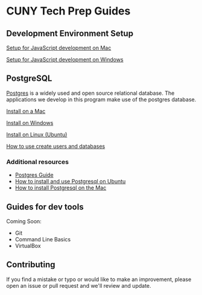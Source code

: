 # CUNY Tech Prep Guides

## Development Environment Setup

[Setup for JavaScript development on Mac](dev-env-setup-js-mac.md)

[Setup for JavaScript development on Windows](dev-env-setup-js-win.md)

## PostgreSQL

[Postgres](https://www.postgresql.org/) is a widely used and open source relational database. The applications we develop in this program make use of the postgres database.

[Install on a Mac](install-pg-mac.md)

[Install on Windows](install-pg-windows.md)

[Install on Linux (Ubuntu)](install-pg-ubuntu.md)

[How to use create users and databases](pg-create-user-db.md)

### Additional resources

* [Postgres Guide](http://postgresguide.com/)
* [How to install and use Postgresql on Ubuntu](https://www.digitalocean.com/community/tutorials/how-to-install-and-use-postgresql-on-ubuntu-20-04)
* [How to install Postgresql on the Mac](https://flaviocopes.com/postgres-how-to-install/)


## Guides for dev tools

Coming Soon:

- Git
- Command Line Basics
- VirtualBox

## Contributing

If you find a mistake or typo or would like to make an improvement, please open an issue or pull request and we'll review and update.
